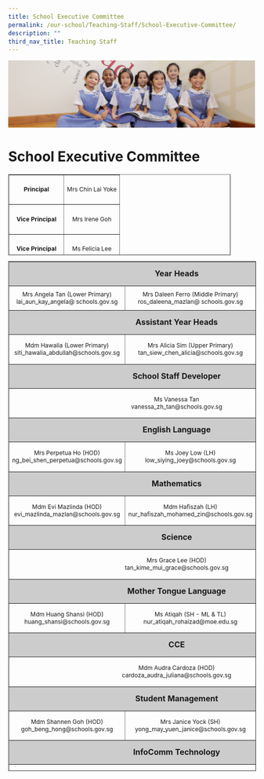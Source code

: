 ```yaml
---
title: School Executive Committee
permalink: /our-school/Teaching-Staff/School-Executive-Committee/
description: ""
third_nav_title: Teaching Staff
---
```

![](/images/UsefulVideos.jpg)

School Executive Committee
==========================

<table style="text-align: center; font-size: 12px; border-collapse: collapse; width: 90%; height: 165px;" border="1" width="100%">
<tbody>
<tr style="height: 55px;">
<td style="height: 55px; width: 49.4828%;" width="346" height="55"><strong>Principal </strong></td>
<td style="height: 55px; width: 61.2069%;" width="348" height="55">Mrs Chin Lai Yoke</td>
</tr>
<tr style="height: 55px;">
<td style="height: 55px; width: 49.4828%;" height="55"><strong>Vice Principal</strong></td>
<td style="height: 55px; width: 61.2069%;" height="55">Mrs Irene Goh</td>
</tr>
<tr style="height: 55px;">
<td style="height: 55px; width: 49.4828%;" height="55"><strong>Vice Principal</strong></td>
<td style="height: 55px; width: 61.2069%;" height="55">Ms Felicia Lee</td>
</tr>
</tbody>
</table>
<table style="text-align: center; font-size: 12px; border-collapse: collapse; height: 1039px; width: 100.379%;" border="1">
<tbody>
<tr style="height: 42px;">
<td style="font-size: 16px; background-color: #cccccc; height: 42px; width: 90%;" colspan="3"><strong>Year Heads</strong></td>
</tr>
<tr style="height: 27px;">
<td style="width: 35.1023%; height: 27px;">Mrs Angela Tan (Lower Primary)
lai_aun_kay_angela@
schools.gov.sg</td>
<td style="width: 26.8977%; height: 27px;">Mrs Daleen Ferro (Middle Primary)
ros_daleena_mazlan@
schools.gov.sg</td>
<td style="width: 28%; height: 27px;">Ms Teoh Pei Pei
(Upper Primary)
teoh_pei_pei@schools.gov.sg</td>
</tr>
<tr style="height: 27px;">
<td style="font-size: 16px; background-color: #cccccc; height: 42px; width: 90%;" colspan="3"><strong>Assistant Year Heads</strong></td>
</tr>
<tr style="height: 55px;">
<td style="height: 55px; width: 35.1023%;">Mdm Hawalia (Lower Primary)
siti_hawalia_abdullah@schools.gov.sg</td>
<td style="width: 26.8977%; height: 55px;">Mrs Alicia Sim (Upper Primary)
tan_siew_chen_alicia@schools.gov.sg</td>
<td style="width: 28%; height: 55px;"></td>
</tr>
<tr style="height: 42px;">
<td style="font-size: 16px; background-color: #cccccc; height: 42px; width: 90%;" colspan="3"><strong>School Staff Developer</strong></td>
</tr>
<tr style="height: 55px;">
<td style="height: 55px; width: 90%;" colspan="3">Ms Vanessa Tan<br>
vanessa_zh_tan@schools.gov.sg</td>
</tr>
<tr style="height: 42px;">
<td style="font-size: 16px; background-color: #cccccc; height: 42px; width: 90%;" colspan="3"><strong>English Language</strong></td>
</tr>
<tr style="height: 55px;">
<td style="height: 55px; width: 35.1023%;">Mrs Perpetua Ho (HOD)
ng_bei_shen_perpetua@schools.gov.sg</td>
<td style="width: 26.8977%; height: 55px;">Ms Joey Low (LH)
low_siying_joey@schools.gov.sg</td>
<td style="width: 28%; height: 55px;"></td>
</tr>
<tr style="height: 42px;">
<td style="font-size: 16px; background-color: #cccccc; height: 42px; width: 90%;" colspan="3"><strong>Mathematics</strong></td>
</tr>
<tr style="height: 55px;">
<td style="height: 55px; width: 35.1023%;">Mdm Evi Mazlinda (HOD)
evi_mazlinda_mazlan@schools.gov.sg</td>
<td style="height: 55px; width: 26.8977%;">Mdm Hafiszah (LH)
nur_hafiszah_mohamed_zin@schools.gov.sg</td>
<td style="height: 55px; width: 28%;"></td>
</tr>
<tr style="height: 42px;">
<td style="font-size: 16px; background-color: #cccccc; height: 42px; width: 90%;" colspan="3"><strong>Science</strong></td>
</tr>
<tr style="height: 55px;">
<td style="height: 55px; width: 90%;" colspan="3">Mrs Grace Lee (HOD)<br>
tan_kime_mui_grace@schools.gov.sg</td>
</tr>
<tr style="height: 42px;">
<td style="font-size: 16px; background-color: #cccccc; height: 42px; width: 90%;" colspan="3"><strong>Mother Tongue Language</strong></td>
</tr>
<tr style="height: 55px;">
<td style="height: 55px; width: 35.1023%;">Mdm Huang Shansi (HOD)
huang_shansi@schools.gov.sg</td>
<td style="height: 55px; width: 26.8977%;">Ms Atiqah (SH - ML &amp; TL)
nur_atiqah_rohaizad@moe.edu.sg</td>
<td style="height: 55px; width: 28%;"></td>
</tr>
<tr style="height: 42px;">
<td style="font-size: 16px; background-color: #cccccc; height: 42px; width: 90%;" colspan="3"><strong>CCE</strong></td>
</tr>
<tr style="height: 55px;">
<td style="height: 55px; width: 90%;" colspan="3">Mdm Audra Cardoza (HOD)<br>
cardoza_audra_juliana@schools.gov.sg</td>
</tr>
<tr style="height: 42px;">
<td style="font-size: 16px; background-color: #cccccc; height: 42px; width: 90%;" colspan="3"><strong>Student Management</strong></td>
</tr>
<tr style="height: 55px;">
<td style="height: 55px; width: 35.1023%;">Mdm Shannen Goh (HOD)
goh_beng_hong@schools.gov.sg</td>
<td style="width: 26.8977%; height: 55px;">Mrs Janice Yock (SH)
yong_may_yuen_janice@schools.gov.sg</td>
<td style="width: 28%; height: 55px;"></td>
</tr>
<tr style="height: 42px;">
<td style="font-size: 16px; background-color: #cccccc; height: 42px; width: 90%;" colspan="3"><strong>InfoComm Technology</strong></td>
</tr>
<tr style="height: 55px;">
<td style="height: 55px; width: 90%;" colspan="3">Mdm Hannizah (HOD)<br>
siti_noorhannizah@schools.gov.sg</td>
</tr>
<tr style="height: 42px;">
<td style="font-size: 16px; background-color: #cccccc; height: 42px; width: 90%;" colspan="3"><strong>PE, Aesthetics &amp; CCA</strong></td>
</tr>
<tr style="height: 55px;">
<td style="height: 55px; width: 35.1023%;">Ms Rachel Yim (HOD)
yim_yoke_har@schools.gov.sg</td>
<td style="width: 26.8977%;" width="272">Mdm Caroline Toh (SH - PE)
caroline_toh_hwee_fong@schools.gov.sg</td>
<td style="width: 28%;">Ms Tan Kai Lin (SH - Aesthetics)</td>
</tr>
</tbody>
</table>